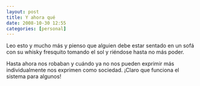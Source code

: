 ```yaml
---
layout: post
title: Y ahora qué
date: 2008-10-30 12:55
categories: [personal]
---
```

Leo esto y mucho más y pienso que alguien debe estar sentado en un sofá con su whisky fresquito tomando el sol y riéndose hasta no más poder.

Hasta ahora nos robaban y cuándo ya no nos pueden exprimir más individualmente nos exprimen como sociedad.  ¡Claro que funciona el sistema para algunos!